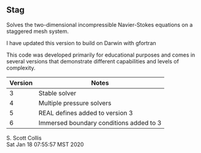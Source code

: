 ## Stag

Solves the two-dimensional incompressible Navier-Stokes 
equations on a staggered mesh system.

I have updated this version to build on Darwin with gfortran

This code was developed primarily for educational purposes and comes
in several versions that demonstrate different capabilities and levels
of complexity.

Version | Notes
--------|-------------------------------------
  3		  | Stable solver	
  4		  | Multiple pressure solvers
  5		  | REAL defines added to version 3
  6		  | Immersed boundary conditions added to 3

S. Scott Collis\
Sat Jan 18 07:55:57 MST 2020
